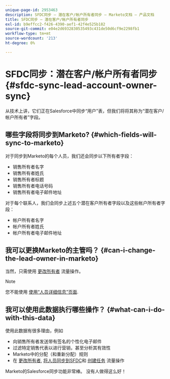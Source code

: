 ```yaml
---
unique-page-id: 2953463
description: SFDC同步 — 潜在客户/帐户所有者同步 — Marketo文档 — 产品文档
title: SFDC同步 — 潜在客户/帐户所有者同步
exl-id: b9effcc2-f426-4390-aef1-42f4e525b182
source-git-commit: e04e2d6932830535493c431de50d6cf9e2298fb1
workflow-type: tm+mt
source-wordcount: '213'
ht-degree: 0%

---
```


# SFDC同步：潜在客户/帐户所有者同步 {#sfdc-sync-lead-account-owner-sync}

从技术上讲，它们正在Salesforce中同步“用户”表，但我们将将其称为“潜在客户/帐户所有者”字段。

## 哪些字段将同步到Marketo? {#which-fields-will-sync-to-marketo}

对于同步到Marketo的每个人员，我们还会同步以下所有者字段：

* 销售所有者名字
* 销售所有者姓氏
* 销售所有者标题
* 销售所有者电话号码
* 销售所有者电子邮件地址

对于每个联系人，我们会同步上述五个潜在客户所有者字段以及这些帐户所有者字段：

* 帐户所有者名字
* 帐户所有者姓氏
* 帐户所有者电子邮件地址

## 我可以更换Marketo的主管吗？ {#can-i-change-the-lead-owner-in-marketo}

当然，只需使用 [更改所有者](/help/marketo/product-docs/core-marketo-concepts/smart-campaigns/salesforce-flow-actions/change-owner.md) 流量操作。

>[!NOTE]
>
>您不能使用 [使用“人员详细信息”页面](/help/marketo/product-docs/core-marketo-concepts/smart-lists-and-static-lists/managing-people-in-smart-lists/using-the-person-detail-page.md).

## 我可以使用此数据执行哪些操作？ {#what-can-i-do-with-this-data}

使用此数据有很多理由，例如

* 向销售所有者发送带有签名的个性化电子邮件
* 过滤特定销售代表以进行营销，甚至分析其有效性
* Marketo中的分配（和重新分配）规则
* 在 [更改所有者](/help/marketo/product-docs/core-marketo-concepts/smart-campaigns/salesforce-flow-actions/change-owner.md), [将人员同步到SFDC](/help/marketo/product-docs/core-marketo-concepts/smart-campaigns/salesforce-flow-actions/sync-person-to-sfdc.md)和 [创建任务](/help/marketo/product-docs/core-marketo-concepts/smart-campaigns/salesforce-flow-actions/create-task.md) 流量操作

Marketo的Salesforce同步功能非常棒。 没有人做得这么好！
